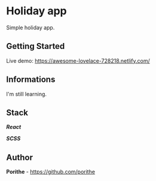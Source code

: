 # Holiday app

Simple holiday app.

## Getting Started

Live demo: https://awesome-lovelace-728218.netlify.com/

## Informations

I'm still learning.

## Stack

***React***

***SCSS***

## Author

**Porithe** - https://github.com/porithe

